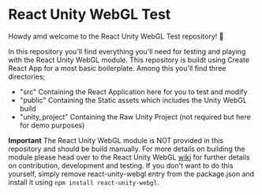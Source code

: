 # React Unity WebGL Test

Howdy amd welcome to the React Unity WebGL Test repository! 🤠

In this repository you'll find everything you'll need for testing and playing with the React Unity WebGL module. This repository is buildt using Create React App for a most basic boilerplate. Among this you'll find three directories;

- "src" Containing the React Application here for you to test and modify
- "public" Containing the Static assets which includes the Unity WebGL build
- "unity_project" Containing the Raw Unity Project (not required but here for demo purposes)

**Important** The React Unity WebGL module is NOT provided in this repository and should be build manually. For more details on building the module please head over to the React Unity WebGL [wiki](https://github.com/elraccoone/react-unity-webgl/wiki/Contribution-and-Development) for further details on contribution, development and testing. If you don't want to do this yourself, simply remove react-unity-webgl entry from the package.json and install it using `npm install react-unity-webgl`.
